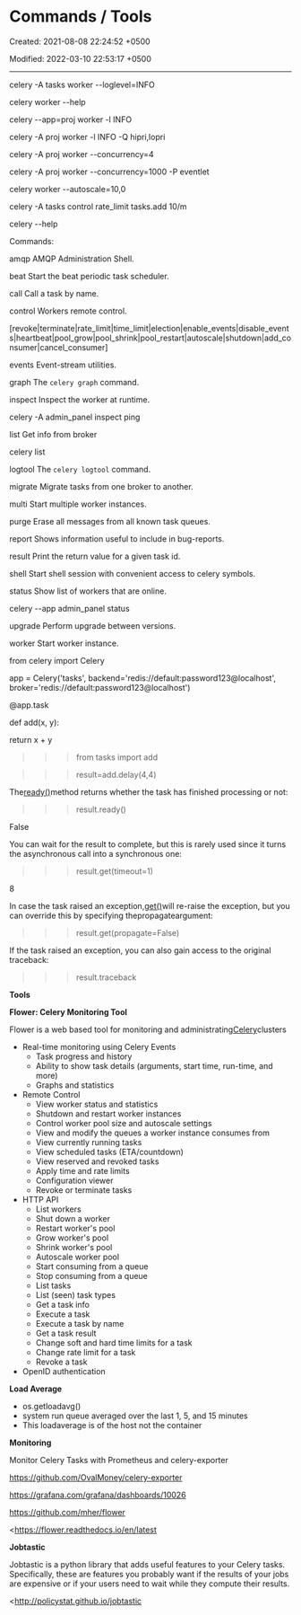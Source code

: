 # Commands / Tools

Created: 2021-08-08 22:24:52 +0500

Modified: 2022-03-10 22:53:17 +0500

---

celery -A tasks worker --loglevel=INFO

celery worker --help

celery --app=proj worker -l INFO

celery -A proj worker -l INFO -Q hipri,lopri

celery -A proj worker --concurrency=4

celery -A proj worker --concurrency=1000 -P eventlet

celery worker --autoscale=10,0



celery -A tasks control rate_limit tasks.add 10/m



celery --help

Commands:

amqp AMQP Administration Shell.

beat Start the beat periodic task scheduler.

call Call a task by name.

control Workers remote control.

[revoke|terminate|rate_limit|time_limit|election|enable_events|disable_events|heartbeat|pool_grow|pool_shrink|pool_restart|autoscale|shutdown|add_consumer|cancel_consumer]



events Event-stream utilities.

graph The ``celery graph`` command.

inspect Inspect the worker at runtime.

celery -A admin_panel inspect ping



list Get info from broker

celery list



logtool The ``celery logtool`` command.

migrate Migrate tasks from one broker to another.

multi Start multiple worker instances.

purge Erase all messages from all known task queues.

report Shows information useful to include in bug-reports.

result Print the return value for a given task id.

shell Start shell session with convenient access to celery symbols.

status Show list of workers that are online.

celery --app admin_panel status



upgrade Perform upgrade between versions.

worker Start worker instance.





from celery import Celery

app = Celery('tasks', backend='redis://default:password123@localhost', broker='redis://default:password123@localhost')



@app.task

def add(x, y):

return x + y



>>> from tasks import add

>>> result=add.delay(4,4)

The[ready()](https://docs.celeryproject.org/en/stable/reference/celery.result.html#celery.result.AsyncResult.ready)method returns whether the task has finished processing or not:

>>> result.ready()

False

You can wait for the result to complete, but this is rarely used since it turns the asynchronous call into a synchronous one:

>>> result.get(timeout=1)

8

In case the task raised an exception,[get()](https://docs.celeryproject.org/en/stable/reference/celery.result.html#celery.result.AsyncResult.get)will re-raise the exception, but you can override this by specifying thepropagateargument:

>>> result.get(propagate=False)

If the task raised an exception, you can also gain access to the original traceback:

>>> result.traceback



**Tools**

**Flower: Celery Monitoring Tool**

Flower is a web based tool for monitoring and administrating[Celery](http://celeryproject.org/)clusters


-   Real-time monitoring using Celery Events
    -   Task progress and history
    -   Ability to show task details (arguments, start time, run-time, and more)
    -   Graphs and statistics
-   Remote Control
    -   View worker status and statistics
    -   Shutdown and restart worker instances
    -   Control worker pool size and autoscale settings
    -   View and modify the queues a worker instance consumes from
    -   View currently running tasks
    -   View scheduled tasks (ETA/countdown)
    -   View reserved and revoked tasks
    -   Apply time and rate limits
    -   Configuration viewer
    -   Revoke or terminate tasks
-   HTTP API
    -   List workers
    -   Shut down a worker
    -   Restart worker's pool
    -   Grow worker's pool
    -   Shrink worker's pool
    -   Autoscale worker pool
    -   Start consuming from a queue
    -   Stop consuming from a queue
    -   List tasks
    -   List (seen) task types
    -   Get a task info
    -   Execute a task
    -   Execute a task by name
    -   Get a task result
    -   Change soft and hard time limits for a task
    -   Change rate limit for a task
    -   Revoke a task
-   OpenID authentication



**Load Average**
-   os.getloadavg()
-   system run queue averaged over the last 1, 5, and 15 minutes
-   This loadaverage is of the host not the container



**Monitoring**

Monitor Celery Tasks with Prometheus and celery-exporter

<https://github.com/OvalMoney/celery-exporter>

<https://grafana.com/grafana/dashboards/10026>



<https://github.com/mher/flower>

<https://flower.readthedocs.io/en/latest



**Jobtastic**

Jobtastic is a python library that adds useful features to your Celery tasks. Specifically, these are features you probably want if the results of your jobs are expensive or if your users need to wait while they compute their results.



<http://policystat.github.io/jobtastic


